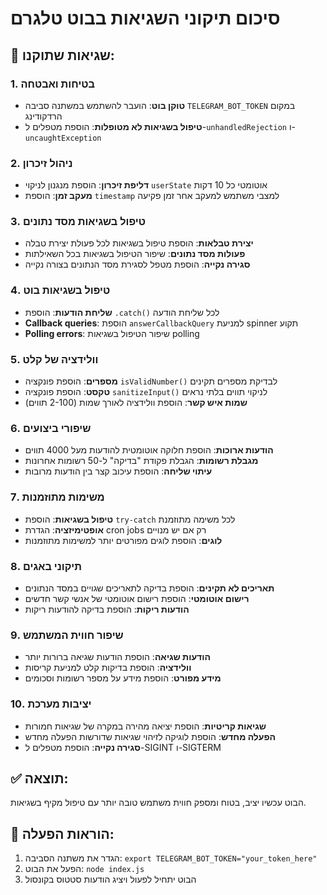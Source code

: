 # סיכום תיקוני השגיאות בבוט טלגרם

## 🔧 שגיאות שתוקנו:

### 1. **בטיחות ואבטחה**
- **טוקן בוט**: הועבר להשתמש במשתנה סביבה `TELEGRAM_BOT_TOKEN` במקום הרדקודינג
- **טיפול בשגיאות לא מטופלות**: הוספת מטפלים ל-`unhandledRejection` ו-`uncaughtException`

### 2. **ניהול זיכרון**
- **דליפת זיכרון**: הוספת מנגנון לניקוי `userState` אוטומטי כל 10 דקות
- **מעקב זמן**: הוספת `timestamp` למצבי משתמש למעקב אחר זמן פקיעה

### 3. **טיפול בשגיאות מסד נתונים**
- **יצירת טבלאות**: הוספת טיפול בשגיאות לכל פעולת יצירת טבלה
- **פעולות מסד נתונים**: שיפור הטיפול בשגיאות בכל השאילתות
- **סגירה נקייה**: הוספת מטפל לסגירת מסד הנתונים בצורה נקייה

### 4. **טיפול בשגיאות בוט**
- **שליחת הודעות**: הוספת `.catch()` לכל שליחת הודעה
- **Callback queries**: הוספת `answerCallbackQuery` למניעת spinner תקוע
- **Polling errors**: שיפור הטיפול בשגיאות polling

### 5. **וולידציה של קלט**
- **מספרים**: הוספת פונקציה `isValidNumber()` לבדיקת מספרים תקינים
- **טקסט**: הוספת פונקציה `sanitizeInput()` לניקוי תווים בלתי נראים
- **שמות איש קשר**: הוספת וולידציה לאורך שמות (2-100 תווים)

### 6. **שיפורי ביצועים**
- **הודעות ארוכות**: הוספת חלוקה אוטומטית להודעות מעל 4000 תווים
- **מגבלת רשומות**: הגבלת פקודת "בדיקה" ל-50 רשומות אחרונות
- **עיתוי שליחה**: הוספת עיכוב קצר בין הודעות מרובות

### 7. **משימות מתוזמנות**
- **טיפול בשגיאות**: הוספת `try-catch` לכל משימה מתוזמנת
- **אופטימיזציה**: הגדרת cron jobs רק אם יש מנויים
- **לוגים**: הוספת לוגים מפורטים יותר למשימות מתוזמנות

### 8. **תיקוני באגים**
- **תאריכים לא תקינים**: הוספת בדיקה לתאריכים שגויים במסד הנתונים
- **רישום אוטומטי**: הוספת רישום אוטומטי של אנשי קשר חדשים
- **הודעות ריקות**: הוספת בדיקה להודעות ריקות

### 9. **שיפור חווית המשתמש**
- **הודעות שגיאה**: הוספת הודעות שגיאה ברורות יותר
- **וולידציה**: הוספת בדיקות קלט למניעת קריסות
- **מידע מפורט**: הוספת מידע על מספר רשומות וסכומים

### 10. **יציבות מערכת**
- **שגיאות קריטיות**: הוספת יציאה מהירה במקרה של שגיאות חמורות
- **הפעלה מחדש**: הוספת לוגיקה לזיהוי שגיאות שדורשות הפעלה מחדש
- **סגירה נקייה**: הוספת מטפלים ל-SIGINT ו-SIGTERM

## ✅ תוצאה:
הבוט עכשיו יציב, בטוח ומספק חווית משתמש טובה יותר עם טיפול מקיף בשגיאות.

## 🚀 הוראות הפעלה:
1. הגדר את משתנה הסביבה: `export TELEGRAM_BOT_TOKEN="your_token_here"`
2. הפעל את הבוט: `node index.js`
3. הבוט יתחיל לפעול ויציג הודעות סטטוס בקונסול